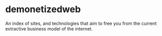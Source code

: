 # demonetizedweb
An index of sites, and technologies that aim to free you from the current extractive business model of the internet.